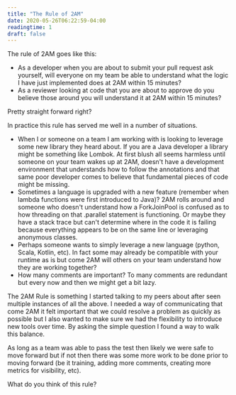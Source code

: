 ```yaml
---
title: "The Rule of 2AM"
date: 2020-05-26T06:22:59-04:00
readingtime: 1
draft: false
---
```


The rule of 2AM goes like this:

* As a developer when you are about to submit your pull request ask yourself, will everyone on my team be able to understand what the logic I have just implemented does at 2AM within 15 minutes?
* As a reviewer looking at code that you are about to approve do you believe those around you will understand it at 2AM within 15 minutes?

Pretty straight forward right?  

In practice this rule has served me well in a number of situations.  

* When I or someone on a team I am working with is looking to leverage some new library they heard about.  If you are a Java developer a library might be something like Lombok.  At first blush all seems harmless until someone on your team wakes up at 2AM, doesn't have a development environment that understands how to follow the annotations and that same poor developer comes to believe that fundamental pieces of code might be missing.  
* Sometimes a language is upgraded with a new feature (remember when lambda functions were first introduced to Java)?  2AM rolls around and someone who doesn't understand how a ForkJoinPool is confused as to how threading on that .parallel statement is functioning.  Or maybe they have a stack trace but can't determine where in the code it is failing because everything appears to be on the same line or leveraging anonymous classes.
* Perhaps someone wants to simply leverage a new language (python, Scala, Kotlin, etc).  In fact some may already be compatible with your runtime as is but come 2AM will others on your team understand how they are working together?
* How many comments are important?  To many comments are redundant but every now and then we might get a bit lazy.

The 2AM Rule is something I started talking to my peers about after seen multiple instances of all the above.  I needed a way of communicating that come 2AM it felt important that we could resolve a problem as quickly as possible but I also wanted to make sure we had the flexibility to introduce new tools over time.  By asking the simple question I found a way to walk this balance.

As long as a team was able to pass the test then likely we were safe to move forward but if not then there was some more work to be done prior to moving forward (be it training, adding more comments, creating more metrics for visibility, etc).

What do you think of this rule?